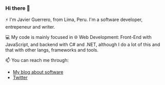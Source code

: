 ### Hi there 👋

⚡ I'm Javier Guerrero, from Lima, Peru. I'm a software developer, entrepeneur and writer.

💻 My code is mainly focused in 🌐 Web Development: Front-End with JavaScript, and backend with C# and .NET, although I do a lot of this and that with other langs, frameworks and tools.

📫 You can reach me through:
- [My blog about software](https://javierguerrerodev.blogspot.com/)
- [Twitter](https://twitter.com/neo_jagp)



<!--
**javierguerrero/javierguerrero** is a ✨ _special_ ✨ repository because its `README.md` (this file) appears on your GitHub profile.

Here are some ideas to get you started:

- 🔭 I’m currently working on ...
- 🌱 I’m currently learning ...
- 👯 I’m looking to collaborate on ...
- 🤔 I’m looking for help with ...
- 💬 Ask me about ...
- 📫 How to reach me: ...
- 😄 Pronouns: ...
- ⚡ Fun fact: ...
-->
